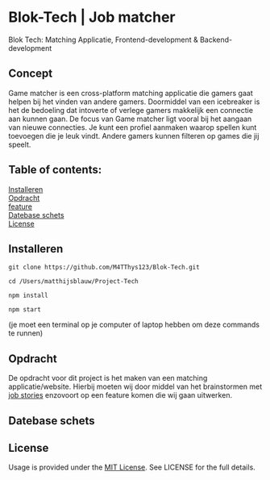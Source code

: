# Blok-Tech | Job matcher
Blok Tech: Matching Applicatie, Frontend-development &amp; Backend-development

## Concept ##

Game matcher is een cross-platform matching applicatie die gamers gaat helpen bij het vinden van andere gamers. Doormiddel van een icebreaker is het de bedoeling dat intoverte of verlege gamers makkelijk een connectie aan kunnen gaan. De focus van Game matcher ligt vooral bij het aangaan van nieuwe connecties. Je kunt een profiel aanmaken waarop spellen kunt toevoegen die je leuk vindt. Andere gamers kunnen filteren op games die jij speelt.

## Table of contents:<br />
[Installeren](#Installeren)<br />
[Opdracht](#Opdracht)<br />
[feature](#Mijn-feature)<br />
[Datebase schets](#Datebase-schets)<br />
[License](#License)<br />
  
## Installeren
```
git clone https://github.com/M4TThys123/Blok-Tech.git
```
```
cd /Users/matthijsblauw/Project-Tech
```
```
npm install
```
```
npm start
```
(je moet een terminal op je computer of laptop hebben om deze commands te runnen)
## Opdracht
De opdracht voor dit project is het maken van een matching applicatie/website. Hierbij moeten wij door middel van het brainstormen met [job stories](https://github.com/M4TThys123/Blok-Tech-Team/wiki/Job-Stories) enzovoort op een feature komen die wij gaan uitwerken.
  
## Datebase schets

## License
Usage is provided under the [MIT License](https://github.com/M4TThys123/Blok-Tech-Team/blob/main/LICENSE). See LICENSE for the full details.
